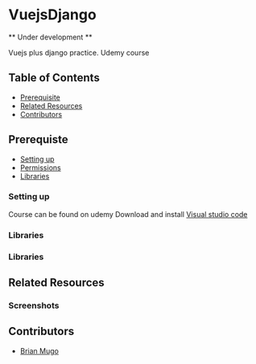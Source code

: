 # VuejsDjango
** Under development **

Vuejs plus django practice. Udemy course

## Table of Contents
- [Prerequisite](#Prerequisite)
- [Related Resources](#Related)
- [Contributors](#Contributors)

## Prerequiste
- [Setting up](#Setting)
- [Permissions](#Permissions)
- [Libraries](#Libraries)

### Setting up
Course can be found on udemy
Download and install [Visual studio code](https://code.visualstudio.com/download)

### Libraries

### Libraries

## Related Resources

### Screenshots

## Contributors
- [Brian Mugo](https://github.com/brayomugo15/)
